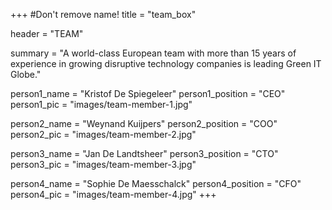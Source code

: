 +++
#Don't remove name!
title = "team_box"

header = "TEAM"

summary = "A world-class European team with more than 15 years of experience in growing disruptive technology companies is leading Green IT Globe."

person1_name = "Kristof De Spiegeleer"
person1_position = "CEO"
person1_pic = "images/team-member-1.jpg"

person2_name = "Weynand    Kuijpers"
person2_position = "COO"
person2_pic = "images/team-member-2.jpg"

person3_name = "Jan De Landtsheer"
person3_position = "CTO"
person3_pic = "images/team-member-3.jpg"

person4_name = "Sophie De Maesschalck"
person4_position = "CFO"
person4_pic = "images/team-member-4.jpg"
+++